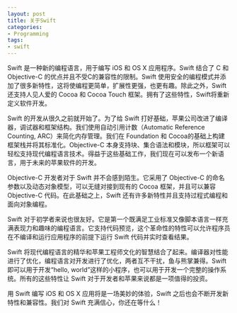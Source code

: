 ```yaml
---
layout: post
title: 关于Swift
categories:
- Programming
tags:
- swift
---
```



Swift 是一种新的编程语言，用于编写 iOS 和 OS X 应用程序。Swift 结合了 C 和 Objective-C 的优点并且不受C的兼容性的限制。Swift 使用安全的编程模式并添加了很多新特性，这将使编程更简单，扩展性更强，也更有趣。除此之外，Swift 还支持人见人爱的 Cocoa 和 Cocoa Touch 框架。拥有了这些特性，Swift将重新定义软件开发。

Swift 的开发从很久之前就开始了。为了给 Swift 打好基础，苹果公司改进了编译器，调试器和框架结构。我们使用自动引用计数（Automatic Reference Counting, ARC）来简化内存管理。我们在 Foundation 和 Cocoa的基础上构建框架栈并将其标准化。Objective-C 本身支持块、集合语法和模块，所以框架可以轻松支持现代编程语言技术。得益于这些基础工作，我们现在可以发布一个新语言，用于未来的苹果软件的开发。

Objective-C 开发者对于 Swift 并不会感到陌生。它采用了 Objective-C 的命名参数以及动态对象模型，可以无缝对接到现有的 Cocoa 框架，并且可以兼容 Objective-C 代码。在此基础之上，Swift 还有许多新特性并且支持过程式编程和面向对象编程。

Swift 对于初学者来说也很友好。它是第一个既满足工业标准又像脚本语言一样充满表现力和趣味的编程语言。它支持代码预览，这个革命性的特性可以允许程序员在不编译和运行应用程序的前提下运行 Swift 代码并实时查看结果。

Swift 将现代编程语言的精华和苹果工程师文化的智慧结合了起来。编译器对性能进行了优化，编程语言对开发进行了优化，两者互不干扰，鱼与熊掌兼得。Swift 即可以用于开发“hello, world”这样的小程序，也可以用于开发一个完整的操作系统。所有的这些特性让 Swift 对于开发者和苹果来说都是一项值得的投资。

用 Swift 编写 iOS 和 OS X 应用将是一场美妙的体验，Swift 之后也会不断开发新特性和兼容性。我们对 Swift 充满信心，你还在等什么！